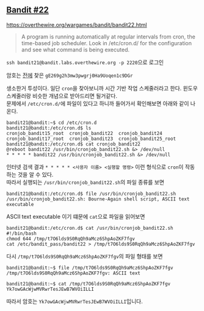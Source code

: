 ## [Bandit #22](https://overthewire.org/wargames/bandit/bandit22.html)

https://overthewire.org/wargames/bandit/bandit22.html
> A program is running automatically at regular intervals from cron, the time-based job scheduler. Look in /etc/cron.d/ for the configuration and see what command is being executed.

``` ssh bandit21@bandit.labs.overthewire.org -p 2220 ```으로 로그인  

암호는 [전에](./bandit21.md) 찾은 ```gE269g2h3mw3pwgrj0Ha9Uoqen1c9DGr```

생소한거 투성이다. 일단 ```cron```을 찾아보니까 시간 기반 작업 스케줄러라고 한다. 윈도우 스케줄러랑 비슷한 개념으로 받아드리면 될거같다.  
문제에서 ```/etc/cron.d/```에 파일이 있다고 하니까 들어가서 확인해보면 아래와 같이 나온다.
```
bandit21@bandit:~$ cd /etc/cron.d
bandit21@bandit:/etc/cron.d$ ls
cronjob_bandit15_root  cronjob_bandit22  cronjob_bandit24
cronjob_bandit17_root  cronjob_bandit23  cronjob_bandit25_root
bandit21@bandit:/etc/cron.d$ cat cronjob_bandit22
@reboot bandit22 /usr/bin/cronjob_bandit22.sh &> /dev/null
* * * * * bandit22 /usr/bin/cronjob_bandit22.sh &> /dev/null
```

인터넷 검색 결과 ```* * * * * <사용자 이름> <실행할 명령>``` 이런 형식으로 ```cron```이 작동하는 것을 알 수 있다.  
따라서 실행되는 ```/usr/bin/cronjob_bandit22.sh```의 파일 종류를 보면
```
bandit21@bandit:/etc/cron.d$ file /usr/bin/cronjob_bandit22.sh
/usr/bin/cronjob_bandit22.sh: Bourne-Again shell script, ASCII text executable
```

ASCII text executable 이기 떄문에 ```cat```으로 파일을 읽어보면 
```
bandit21@bandit:/etc/cron.d$ cat /usr/bin/cronjob_bandit22.sh
#!/bin/bash
chmod 644 /tmp/t7O6lds9S0RqQh9aMcz6ShpAoZKF7fgv
cat /etc/bandit_pass/bandit22 > /tmp/t7O6lds9S0RqQh9aMcz6ShpAoZKF7fgv
```
다시 ```/tmp/t7O6lds9S0RqQh9aMcz6ShpAoZKF7fgv```의 파일 형태를 보면 
```
bandit21@bandit:~$ file /tmp/t7O6lds9S0RqQh9aMcz6ShpAoZKF7fgv
/tmp/t7O6lds9S0RqQh9aMcz6ShpAoZKF7fgv: ASCII text
```
```
bandit21@bandit:~$ cat /tmp/t7O6lds9S0RqQh9aMcz6ShpAoZKF7fgv
Yk7owGAcWjwMVRwrTesJEwB7WVOiILLI
```
따라서 암호는 ```Yk7owGAcWjwMVRwrTesJEwB7WVOiILLI```입니다.

